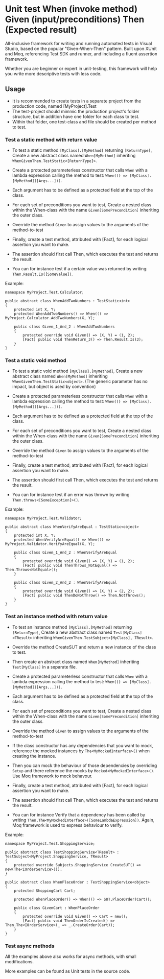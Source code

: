 # Unit test When (invoke method) Given (input/preconditions) Then (Expected result)

All-inclusive framework for writing and running automated tests in Visual Studio, 
based on the popular "Given-When-Then" pattern. Built upon XUnit and Moq, referencing Test SDK and runner, and including a fluent assertion framework.

Whether you are beginner or expert in unit-testing, this framework will help you write more descriptive tests with less code.

## Usage

* It is recommended to create tests in a separate project from the production code, named [MyProject].Test
* The test-project should mimmic the production project's folder structure, but in addition have one folder for each class to test. 
* Within that folder, one test-class and file should be created per method to test.

### Test a static method with return value
* To test a static method `[MyClass].[MyMethod]` returning `[ReturnType]`, Create a new abstract class named `When[MyMethod]` inheriting `WhenGivenThen.TestStatic<[ReturnType]>`.
* Create a protected parameterless constructor that calls `When` with a lambda expression calling the method to test: `When(() => [MyClass].[MyMethod]([Args...]))`.
* Each argument has to be defined as a protected field at the top of the class.

* For each set of preconditions you want to test, Create a nested class within the When-class with the name `Given[SomePrecondition]` inheriting the outer class.
* Override the method `Given` to assign values to the arguments of the method-to-test
 
* Finally, create a test method, attributed with [Fact], for each logical assertion you want to make.
* The assertion should first call Then, which executes the test and returns the result.
* You can for instance test if a certain value was returned by writing `Then.Result.Is([SomeValue])`.
 
Example:
```
namespace MyProject.Test.Calculator;

public abstract class WhenAddTwoNumbers : TestStatic<int>
{
    protected int X, Y;
    protected WhenAddTwoNumbers() => When(() => MyProject.Calculator.AddTwoNumbers(X, Y);

    public class Given_1_And_2 : WhenAddTwoNumbers
    {
        protected override void Given() => (X, Y) = (1, 2);
        [Fact] public void ThenReturn_3() => Then.Result.Is(3);
    }
}
```

### Test a static void method
* To test a static void method `[MyClass].[MyMethod]`, Create a new abstract class named `When[MyMethod]` inheriting `WhenGivenThen.TestStatic<object>`. 
(The generic parameter has no impact, but object is used by convention)
* Create a protected parameterless constructor that calls `When` with a lambda expression calling the method to test: `When(() => [MyClass].[MyMethod]([Args...]))`.
* Each argument has to be defined as a protected field at the top of the class.

* For each set of preconditions you want to test, Create a nested class within the When-class with the name `Given[SomePrecondition]` inheriting the outer class.
* Override the method `Given` to assign values to the arguments of the method-to-test
 
* Finally, create a test method, attributed with [Fact], for each logical assertion you want to make.
* The assertion should first call Then, which executes the test and returns the result.
* You can for instance test if an error was thrown by writing `Then.throws<[SomeException]>()`.
 
Example:
```
namespace MyProject.Test.Validator;

public abstract class WhenVerifyAreEqual : TestStatic<object>
{
    protected int X, Y;
    protected WhenVerifyAreEqual() => When(() => MyProject.Validator.VerifyAreEqual(X, Y);

    public class Given_1_And_2 : WhenVerifyAreEqual
    {
        protected override void Given() => (X, Y) = (1, 2);
        [Fact] public void ThenThrows_NotEqual() => Then.Throws<NotEqual>();
    }

    public class Given_2_And_2 : WhenVerifyAreEqual
    {
        protected override void Given() => (X, Y) = (2, 2);
        [Fact] public void ThenDoNotThrow() => Then.NotThrows();
    }
}
```


### Test an instance method with return value
* To test an instance method `[MyClass].[MyMethod]` returning `[ReturnType]`, Create a new abstract class named `Test[MyClass]<TResult>` inheriting `WhenGivenThen.TestSubject<[MyClass], TResult>`.
* Override the method CreateSUT and return a new instance of the class to test.
* Then create an abstract class named `When[MyMethod]` inheriting `Test[MyClass]` in a separate file.
* Create a protected parameterless constructor that calls `When` with a lambda expression calling the method to test: `When(() => [MyClass].[MyMethod]([Args...]))`.
* Each argument has to be defined as a protected field at the top of the class.

* For each set of preconditions you want to test, Create a nested class within the When-class with the name `Given[SomePrecondition]` inheriting the outer class.
* Override the method `Given` to assign values to the arguments of the method-to-test
* If the class constructor has any dependencies that you want to mock, reference the mocked instances by `The<MyMockedInterface>()` when creating the instance.
* Then you can mock the behaviour of those dependencies by overriding `Setup` and there reference the mocks by `Mocked<MyMockedInterface>()`. Use Moq framework to mock behavour.
 
* Finally, create a test method, attributed with [Fact], for each logical assertion you want to make.
* The assertion should first call Then, which executes the test and returns the result.
* You can for instance Verify that a dependency has been called by writing `Then.The<MyMockedInterface>([SomeLambdaExpression])`. Again, Moq framework is used to express behaviour to verify.
 
Example:
```
namespace MyProject.Test.ShoppingService;

public abstract class TestShoppingService<TResult> : TestSubject<MyProject.ShoppingService, TResult>
{
    protected override Subjects.ShoppingService CreateSUT() => new(The<IOrderService>());
}

public abstract class WhenPlaceOrder : TestShoppingService<object>
{
    protected ShoppingCart Cart;

    protected WhenPlaceOrder() => When(() => SUT.PlaceOrder(Cart));

    public class GivenCart : WhenPlaceOrder
    {
        protected override void Given() => Cart = new();
        [Fact] public void ThenOrderIsCreated() => Then.The<IOrderService>(_ => _.CreateOrder(Cart));
    }
}
```

### Test async methods

All the examples above also works for async methods, with small modifications.

More examples can be found as Unit tests in the source code.